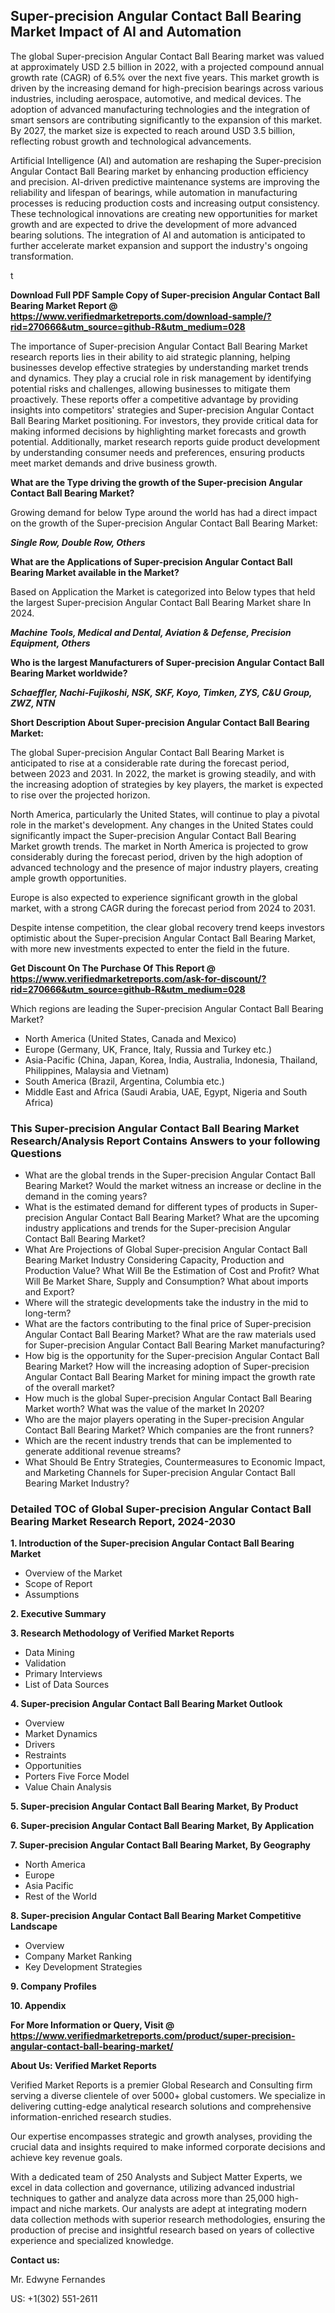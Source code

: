 <h2>Super-precision Angular Contact Ball Bearing Market Impact of AI and Automation</h2><p>The global Super-precision Angular Contact Ball Bearing market was valued at approximately USD 2.5 billion in 2022, with a projected compound annual growth rate (CAGR) of 6.5% over the next five years. This market growth is driven by the increasing demand for high-precision bearings across various industries, including aerospace, automotive, and medical devices. The adoption of advanced manufacturing technologies and the integration of smart sensors are contributing significantly to the expansion of this market. By 2027, the market size is expected to reach around USD 3.5 billion, reflecting robust growth and technological advancements.</p><p>Artificial Intelligence (AI) and automation are reshaping the Super-precision Angular Contact Ball Bearing market by enhancing production efficiency and precision. AI-driven predictive maintenance systems are improving the reliability and lifespan of bearings, while automation in manufacturing processes is reducing production costs and increasing output consistency. These technological innovations are creating new opportunities for market growth and are expected to drive the development of more advanced bearing solutions. The integration of AI and automation is anticipated to further accelerate market expansion and support the industry's ongoing transformation.</p>t</p><p id="" class=""><strong>Download Full PDF Sample Copy of Super-precision Angular Contact Ball Bearing Market Report @ <a href="https://www.verifiedmarketreports.com/download-sample/?rid=270666&utm_source=github-R&utm_medium=028" target="_blank">https://www.verifiedmarketreports.com/download-sample/?rid=270666&utm_source=github-R&utm_medium=028</a></strong></p><p>The importance of&nbsp;Super-precision Angular Contact Ball Bearing Market research reports lies in their ability to aid strategic planning, helping businesses develop effective strategies by understanding market trends and dynamics. They play a crucial role in risk management by identifying potential risks and challenges, allowing businesses to mitigate them proactively. These reports offer a competitive advantage by providing insights into competitors' strategies and Super-precision Angular Contact Ball Bearing Market positioning. For investors, they provide critical data for making informed decisions by highlighting market forecasts and growth potential. Additionally, market research reports guide product development by understanding consumer needs and preferences, ensuring products meet market demands and drive business growth.</p><p><strong>What are the&nbsp;Type driving the growth of the Super-precision Angular Contact Ball Bearing Market?</strong></p><p id="" class="">Growing demand for below Type around the world has had a direct impact on the growth of the Super-precision Angular Contact Ball Bearing Market:</p><em><strong>Single Row, Double Row, Others</strong></em></p><strong>What are the&nbsp;Applications&nbsp;of Super-precision Angular Contact Ball Bearing Market available in the Market?</strong></p><p id="" class="">Based on Application the Market is categorized into Below types that held the largest Super-precision Angular Contact Ball Bearing Market share In 2024.</p><em><strong>Machine Tools, Medical and Dental, Aviation & Defense, Precision Equipment, Others</strong></em></p><strong>Who is the largest Manufacturers of Super-precision Angular Contact Ball Bearing Market worldwide?</strong></p><p><em><strong>Schaeffler, Nachi-Fujikoshi, NSK, SKF, Koyo, Timken, ZYS, C&U Group, ZWZ, NTN</strong></em></p><p id="" class=""><strong>Short Description About Super-precision Angular Contact Ball Bearing Market:</strong></p><p>The global Super-precision Angular Contact Ball Bearing Market is anticipated to rise at a considerable rate during the forecast period, between 2023 and 2031. In 2022, the market is growing steadily, and with the increasing adoption of strategies by key players, the market is expected to rise over the projected horizon.</p><p>North America, particularly the United States, will continue to play a pivotal role in the market's development. Any changes in the United States could significantly impact the Super-precision Angular Contact Ball Bearing Market growth trends. The market in North America is projected to grow considerably during the forecast period, driven by the high adoption of advanced technology and the presence of major industry players, creating ample growth opportunities.</p><p>Europe is also expected to experience significant growth in the global market, with a strong CAGR during the forecast period from 2024 to 2031.</p><p>Despite intense competition, the clear global recovery trend keeps investors optimistic about the Super-precision Angular Contact Ball Bearing Market, with more new investments expected to enter the field in the future.</p><p id="" class=""><strong>Get Discount On The Purchase Of This Report @ <a href="https://www.verifiedmarketreports.com/ask-for-discount/?rid=270666&utm_source=github-R&utm_medium=028" target="_blank">https://www.verifiedmarketreports.com/ask-for-discount/?rid=270666&utm_source=github-R&utm_medium=028</a></strong></p>Which regions are leading the Super-precision Angular Contact Ball Bearing Market?</p><ul><li>North America (United States, Canada and Mexico)</li><li>Europe (Germany, UK, France, Italy, Russia and Turkey etc.)</li><li>Asia-Pacific (China, Japan, Korea, India, Australia, Indonesia, Thailand, Philippines, Malaysia and Vietnam)</li><li>South America (Brazil, Argentina, Columbia etc.)</li><li>Middle East and Africa (Saudi Arabia, UAE, Egypt, Nigeria and South Africa)</li></ul><h3 id="" class="">This Super-precision Angular Contact Ball Bearing Market Research/Analysis Report Contains Answers to your following Questions</h3><ul><li>What are the global trends in the Super-precision Angular Contact Ball Bearing Market? Would the market witness an increase or decline in the demand in the coming years?</li><li>What is the estimated demand for different types of products in Super-precision Angular Contact Ball Bearing Market? What are the upcoming industry applications and trends for the Super-precision Angular Contact Ball Bearing Market?</li><li>What Are Projections of Global Super-precision Angular Contact Ball Bearing Market Industry Considering Capacity, Production and Production Value? What Will Be the Estimation of Cost and Profit? What Will Be Market Share, Supply and Consumption? What about imports and Export?</li><li>Where will the strategic developments take the industry in the mid to long-term?</li><li>What are the factors contributing to the final price of Super-precision Angular Contact Ball Bearing Market? What are the raw materials used for Super-precision Angular Contact Ball Bearing Market manufacturing?</li><li>How big is the opportunity for the Super-precision Angular Contact Ball Bearing Market? How will the increasing adoption of Super-precision Angular Contact Ball Bearing Market for mining impact the growth rate of the overall market?</li><li>How much is the global Super-precision Angular Contact Ball Bearing Market worth? What was the value of the market In 2020?</li><li>Who are the major players operating in the Super-precision Angular Contact Ball Bearing Market? Which companies are the front runners?</li><li>Which are the recent industry trends that can be implemented to generate additional revenue streams?</li><li>What Should Be Entry Strategies, Countermeasures to Economic Impact, and Marketing Channels for Super-precision Angular Contact Ball Bearing Market Industry?</li></ul><h3 id="" class="">Detailed TOC of Global Super-precision Angular Contact Ball Bearing Market Research Report, 2024-2030</h3><p id="" class=""><strong>1. Introduction of the Super-precision Angular Contact Ball Bearing Market</strong></p><ul><li>Overview of the Market</li><li>Scope of Report</li><li>Assumptions</li></ul><p id="" class=""><strong>2. Executive Summary</strong></p><p id="" class=""><strong>3. Research Methodology of Verified Market Reports</strong></p><ul><li>Data Mining</li><li>Validation</li><li>Primary Interviews</li><li>List of Data Sources</li></ul><p id="" class=""><strong>4. Super-precision Angular Contact Ball Bearing Market Outlook</strong></p><ul><li>Overview</li><li>Market Dynamics</li><li>Drivers</li><li>Restraints</li><li>Opportunities</li><li>Porters Five Force Model</li><li>Value Chain Analysis</li></ul><p id="" class=""><strong>5. Super-precision Angular Contact Ball Bearing Market, By Product</strong></p><p id="" class=""><strong>6. Super-precision Angular Contact Ball Bearing Market, By Application</strong></p><p id="" class=""><strong>7. Super-precision Angular Contact Ball Bearing Market, By Geography</strong></p><ul><li>North America</li><li>Europe</li><li>Asia Pacific</li><li>Rest of the World</li></ul><p id="" class=""><strong>8. Super-precision Angular Contact Ball Bearing Market Competitive Landscape</strong></p><ul><li>Overview</li><li>Company Market Ranking</li><li>Key Development Strategies</li></ul><p id="" class=""><strong>9. Company Profiles</strong></p><p id="" class=""><strong>10. Appendix</strong></p><p id="" class=""><strong>For More Information or Query, Visit @ <a href="https://www.verifiedmarketreports.com/product/super-precision-angular-contact-ball-bearing-market/" target="_blank">https://www.verifiedmarketreports.com/product/super-precision-angular-contact-ball-bearing-market/</a></strong></p><p id="" class=""><strong>About Us: Verified Market Reports</strong></p><p id="" class="">Verified Market Reports is a premier Global Research and Consulting firm serving a diverse clientele of over 5000+ global customers. We specialize in delivering cutting-edge analytical research solutions and comprehensive information-enriched research studies.</p><p id="" class="">Our expertise encompasses strategic and growth analyses, providing the crucial data and insights required to make informed corporate decisions and achieve key revenue goals.</p><p id="" class="">With a dedicated team of 250 Analysts and Subject Matter Experts, we excel in data collection and governance, utilizing advanced industrial techniques to gather and analyze data across more than 25,000 high-impact and niche markets. Our analysts are adept at integrating modern data collection methods with superior research methodologies, ensuring the production of precise and insightful research based on years of collective experience and specialized knowledge.</p><p id="" class=""><strong>Contact us:</strong></p><p id="" class="">Mr. Edwyne Fernandes</p><p id="" class="">US: +1(302) 551-2611</p>